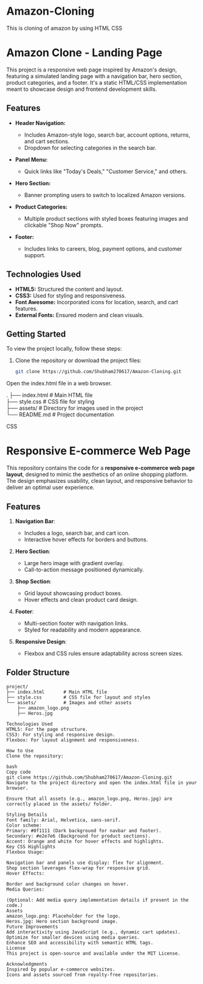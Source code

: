 # Amazon-Cloning
This is cloning of amazon by using HTML CSS

# Amazon Clone - Landing Page

This project is a responsive web page inspired by Amazon's design, featuring a simulated landing page with a navigation bar, hero section, product categories, and a footer. It's a static HTML/CSS implementation meant to showcase design and frontend development skills.

## Features

- **Header Navigation:**
  - Includes Amazon-style logo, search bar, account options, returns, and cart sections.
  - Dropdown for selecting categories in the search bar.

- **Panel Menu:**
  - Quick links like "Today's Deals," "Customer Service," and others.

- **Hero Section:**
  - Banner prompting users to switch to localized Amazon versions.

- **Product Categories:**
  - Multiple product sections with styled boxes featuring images and clickable "Shop Now" prompts.

- **Footer:**
  - Includes links to careers, blog, payment options, and customer support.

## Technologies Used

- **HTML5:** Structured the content and layout.
- **CSS3:** Used for styling and responsiveness.
- **Font Awesome:** Incorporated icons for location, search, and cart features.
- **External Fonts:** Ensured modern and clean visuals.

## Getting Started

To view the project locally, follow these steps:

1. Clone the repository or download the project files:
   ```bash
   git clone https://github.com/Shubham270617/Amazon-Cloning.git

Open the index.html file in a web browser.

.
├── index.html       # Main HTML file <br />
├── style.css        # CSS file for styling <br />
├── assets/          # Directory for images used in the project <br />
└── README.md        # Project documentation <br />

CSS 
# Responsive E-commerce Web Page

This repository contains the code for a **responsive e-commerce web page layout**, designed to mimic the aesthetics of an online shopping platform. The design emphasizes usability, clean layout, and responsive behavior to deliver an optimal user experience.

## Features

1. **Navigation Bar**:
   - Includes a logo, search bar, and cart icon.
   - Interactive hover effects for borders and buttons.

2. **Hero Section**:
   - Large hero image with gradient overlay.
   - Call-to-action message positioned dynamically.

3. **Shop Section**:
   - Grid layout showcasing product boxes.
   - Hover effects and clean product card design.

4. **Footer**:
   - Multi-section footer with navigation links.
   - Styled for readability and modern appearance.

5. **Responsive Design**:
   - Flexbox and CSS rules ensure adaptability across screen sizes.

## Folder Structure

```plaintext 
project/
├── index.html       # Main HTML file
├── style.css        # CSS file for layout and styles
└── assets/          # Images and other assets
    ├── amazon_logo.png
    ├── Heros.jpg

Technologies Used 
HTML5: For the page structure.
CSS3: For styling and responsive design.
Flexbox: For layout alignment and responsiveness.

How to Use
Clone the repository:

bash
Copy code
git clone https://github.com/Shubham270617/Amazon-Cloning.git
Navigate to the project directory and open the index.html file in your browser.

Ensure that all assets (e.g., amazon_logo.png, Heros.jpg) are correctly placed in the assets/ folder.

Styling Details
Font family: Arial, Helvetica, sans-serif.
Color scheme:
Primary: #0f1111 (Dark background for navbar and footer).
Secondary: #e2e7e6 (Background for product sections).
Accent: Orange and white for hover effects and highlights.
Key CSS Highlights
Flexbox Usage:

Navigation bar and panels use display: flex for alignment.
Shop section leverages flex-wrap for responsive grid.
Hover Effects:

Border and background color changes on hover.
Media Queries:

(Optional: Add media query implementation details if present in the code.)
Assets
amazon_logo.png: Placeholder for the logo. 
Heros.jpg: Hero section background image.
Future Improvements
Add interactivity using JavaScript (e.g., dynamic cart updates).
Optimize for smaller devices using media queries.
Enhance SEO and accessibility with semantic HTML tags.
License
This project is open-source and available under the MIT License.

Acknowledgments
Inspired by popular e-commerce websites.
Icons and assets sourced from royalty-free repositories.
